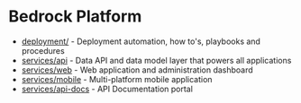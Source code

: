 # Bedrock Platform

- [deployment/](deployment/) - Deployment automation, how to's, playbooks and procedures
- [services/api](services/api) - Data API and data model layer that powers all applications
- [services/web](services/web) - Web application and administration dashboard
- [services/mobile](services/mobile) - Multi-platform mobile application
- [services/api-docs](services/api-docs) - API Documentation portal
